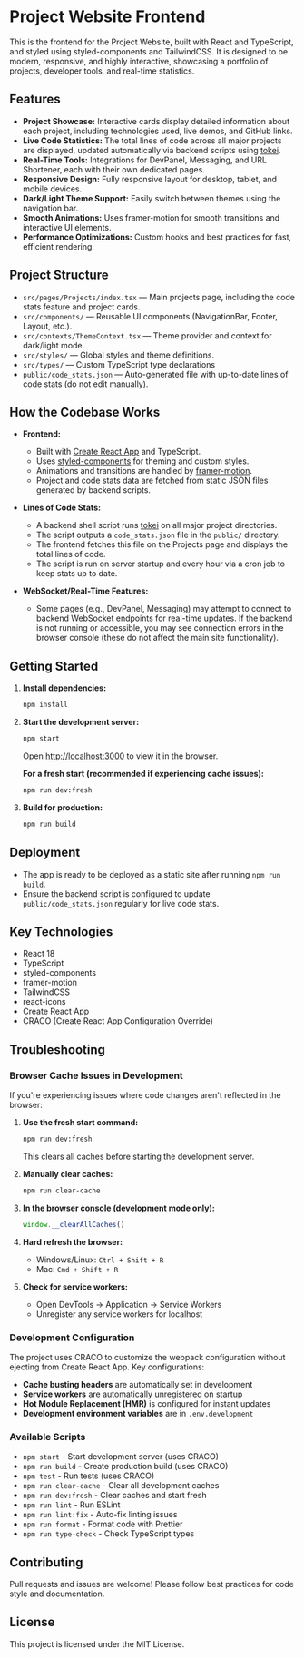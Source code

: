 # Project Website Frontend

This is the frontend for the Project Website, built with React and TypeScript, and styled using styled-components and TailwindCSS. It is designed to be modern, responsive, and highly interactive, showcasing a portfolio of projects, developer tools, and real-time statistics.

## Features

- **Project Showcase:** Interactive cards display detailed information about each project, including technologies used, live demos, and GitHub links.
- **Live Code Statistics:** The total lines of code across all major projects are displayed, updated automatically via backend scripts using [tokei](https://github.com/XAMPPRocky/tokei).
- **Real-Time Tools:** Integrations for DevPanel, Messaging, and URL Shortener, each with their own dedicated pages.
- **Responsive Design:** Fully responsive layout for desktop, tablet, and mobile devices.
- **Dark/Light Theme Support:** Easily switch between themes using the navigation bar.
- **Smooth Animations:** Uses framer-motion for smooth transitions and interactive UI elements.
- **Performance Optimizations:** Custom hooks and best practices for fast, efficient rendering.

## Project Structure

- `src/pages/Projects/index.tsx` — Main projects page, including the code stats feature and project cards.
- `src/components/` — Reusable UI components (NavigationBar, Footer, Layout, etc.).
- `src/contexts/ThemeContext.tsx` — Theme provider and context for dark/light mode.
- `src/styles/` — Global styles and theme definitions.
- `src/types/` — Custom TypeScript type declarations
- `public/code_stats.json` — Auto-generated file with up-to-date lines of code stats (do not edit manually).

## How the Codebase Works

- **Frontend:**
  - Built with [Create React App](https://github.com/facebook/create-react-app) and TypeScript.
  - Uses [styled-components](https://styled-components.com/) for theming and custom styles.
  - Animations and transitions are handled by [framer-motion](https://www.framer.com/motion/).
  - Project and code stats data are fetched from static JSON files generated by backend scripts.

- **Lines of Code Stats:**
  - A backend shell script runs [tokei](https://github.com/XAMPPRocky/tokei) on all major project directories.
  - The script outputs a `code_stats.json` file in the `public/` directory.
  - The frontend fetches this file on the Projects page and displays the total lines of code.
  - The script is run on server startup and every hour via a cron job to keep stats up to date.

- **WebSocket/Real-Time Features:**
  - Some pages (e.g., DevPanel, Messaging) may attempt to connect to backend WebSocket endpoints for real-time updates. If the backend is not running or accessible, you may see connection errors in the browser console (these do not affect the main site functionality).

## Getting Started

1. **Install dependencies:**
   ```bash
   npm install
   ```
2. **Start the development server:**
   ```bash
   npm start
   ```
   Open [http://localhost:3000](http://localhost:3000) to view it in the browser.

   **For a fresh start (recommended if experiencing cache issues):**
   ```bash
   npm run dev:fresh
   ```

3. **Build for production:**
   ```bash
   npm run build
   ```

## Deployment

- The app is ready to be deployed as a static site after running `npm run build`.
- Ensure the backend script is configured to update `public/code_stats.json` regularly for live code stats.

## Key Technologies
- React 18
- TypeScript
- styled-components
- framer-motion
- TailwindCSS
- react-icons
- Create React App
- CRACO (Create React App Configuration Override)

## Troubleshooting

### Browser Cache Issues in Development

If you're experiencing issues where code changes aren't reflected in the browser:

1. **Use the fresh start command:**
   ```bash
   npm run dev:fresh
   ```
   This clears all caches before starting the development server.

2. **Manually clear caches:**
   ```bash
   npm run clear-cache
   ```

3. **In the browser console (development mode only):**
   ```javascript
   window.__clearAllCaches()
   ```

4. **Hard refresh the browser:**
   - Windows/Linux: `Ctrl + Shift + R`
   - Mac: `Cmd + Shift + R`

5. **Check for service workers:**
   - Open DevTools → Application → Service Workers
   - Unregister any service workers for localhost

### Development Configuration

The project uses CRACO to customize the webpack configuration without ejecting from Create React App. Key configurations:

- **Cache busting headers** are automatically set in development
- **Service workers** are automatically unregistered on startup
- **Hot Module Replacement (HMR)** is configured for instant updates
- **Development environment variables** are in `.env.development`

### Available Scripts

- `npm start` - Start development server (uses CRACO)
- `npm run build` - Create production build (uses CRACO)
- `npm test` - Run tests (uses CRACO)
- `npm run clear-cache` - Clear all development caches
- `npm run dev:fresh` - Clear caches and start fresh
- `npm run lint` - Run ESLint
- `npm run lint:fix` - Auto-fix linting issues
- `npm run format` - Format code with Prettier
- `npm run type-check` - Check TypeScript types

## Contributing
Pull requests and issues are welcome! Please follow best practices for code style and documentation.

## License
This project is licensed under the MIT License.
